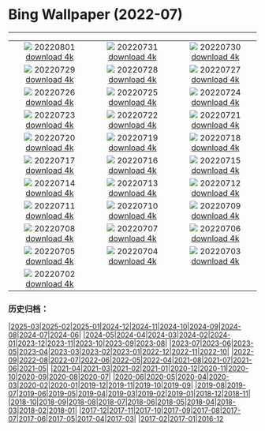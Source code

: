 # Bing Wallpaper (2022-07)
**************
| | | |
| :----: | :----: | :----: |
| ![](https://www.bing.com/th?id=OHR.StaithesLights_EN-GB1349220494_1920x1080.jpg) 20220801 [download 4k](https://www.bing.com/th?id=OHR.StaithesLights_EN-GB1349220494_UHD.jpg) | ![](https://www.bing.com/th?id=OHR.NoctilucentClouds_EN-GB0768251349_1920x1080.jpg) 20220731 [download 4k](https://www.bing.com/th?id=OHR.NoctilucentClouds_EN-GB0768251349_UHD.jpg) | ![](https://www.bing.com/th?id=OHR.CowesWeek_EN-GB0552016592_1920x1080.jpg) 20220730 [download 4k](https://www.bing.com/th?id=OHR.CowesWeek_EN-GB0552016592_UHD.jpg) |
| ![](https://www.bing.com/th?id=OHR.FourTigresses_EN-GB0443561913_1920x1080.jpg) 20220729 [download 4k](https://www.bing.com/th?id=OHR.FourTigresses_EN-GB0443561913_UHD.jpg) | ![](https://www.bing.com/th?id=OHR.LongsPeak_EN-GB5674920348_1920x1080.jpg) 20220728 [download 4k](https://www.bing.com/th?id=OHR.LongsPeak_EN-GB5674920348_UHD.jpg) | ![](https://www.bing.com/th?id=OHR.NabateanTomb_EN-GB5144987060_1920x1080.jpg) 20220727 [download 4k](https://www.bing.com/th?id=OHR.NabateanTomb_EN-GB5144987060_UHD.jpg) |
| ![](https://www.bing.com/th?id=OHR.MangroveDay_EN-GB4620818045_1920x1080.jpg) 20220726 [download 4k](https://www.bing.com/th?id=OHR.MangroveDay_EN-GB4620818045_UHD.jpg) | ![](https://www.bing.com/th?id=OHR.PalacePier_EN-GB4242495684_1920x1080.jpg) 20220725 [download 4k](https://www.bing.com/th?id=OHR.PalacePier_EN-GB4242495684_UHD.jpg) | ![](https://www.bing.com/th?id=OHR.AmeliaEarhart_EN-GB4082453963_1920x1080.jpg) 20220724 [download 4k](https://www.bing.com/th?id=OHR.AmeliaEarhart_EN-GB4082453963_UHD.jpg) |
| ![](https://www.bing.com/th?id=OHR.FoxgloveHawkmoth_EN-GB1431634950_1920x1080.jpg) 20220723 [download 4k](https://www.bing.com/th?id=OHR.FoxgloveHawkmoth_EN-GB1431634950_UHD.jpg) | ![](https://www.bing.com/th?id=OHR.SGIMontenegro_EN-GB1129848679_1920x1080.jpg) 20220722 [download 4k](https://www.bing.com/th?id=OHR.SGIMontenegro_EN-GB1129848679_UHD.jpg) | ![](https://www.bing.com/th?id=OHR.AbbeyGardens_EN-GB0442009047_1920x1080.jpg) 20220721 [download 4k](https://www.bing.com/th?id=OHR.AbbeyGardens_EN-GB0442009047_UHD.jpg) |
| ![](https://www.bing.com/th?id=OHR.MoonPhases_EN-GB9971707298_1920x1080.jpg) 20220720 [download 4k](https://www.bing.com/th?id=OHR.MoonPhases_EN-GB9971707298_UHD.jpg) | ![](https://www.bing.com/th?id=OHR.DolbadarnCastle_EN-GB9477094252_1920x1080.jpg) 20220719 [download 4k](https://www.bing.com/th?id=OHR.DolbadarnCastle_EN-GB9477094252_UHD.jpg) | ![](https://www.bing.com/th?id=OHR.OmijimaIsland_EN-GB8842530588_1920x1080.jpg) 20220718 [download 4k](https://www.bing.com/th?id=OHR.OmijimaIsland_EN-GB8842530588_UHD.jpg) |
| ![](https://www.bing.com/th?id=OHR.CoyoteButtes_EN-GB8412829629_1920x1080.jpg) 20220717 [download 4k](https://www.bing.com/th?id=OHR.CoyoteButtes_EN-GB8412829629_UHD.jpg) | ![](https://www.bing.com/th?id=OHR.RapadalenSNP_EN-GB8130464188_1920x1080.jpg) 20220716 [download 4k](https://www.bing.com/th?id=OHR.RapadalenSNP_EN-GB8130464188_UHD.jpg) | ![](https://www.bing.com/th?id=OHR.Arrone_EN-GB6721426432_1920x1080.jpg) 20220715 [download 4k](https://www.bing.com/th?id=OHR.Arrone_EN-GB6721426432_UHD.jpg) |
| ![](https://www.bing.com/th?id=OHR.BabyLemons_EN-GB1578925462_1920x1080.jpg) 20220714 [download 4k](https://www.bing.com/th?id=OHR.BabyLemons_EN-GB1578925462_UHD.jpg) | ![](https://www.bing.com/th?id=OHR.BasaltGiants_EN-GB1283522320_1920x1080.jpg) 20220713 [download 4k](https://www.bing.com/th?id=OHR.BasaltGiants_EN-GB1283522320_UHD.jpg) | ![](https://www.bing.com/th?id=OHR.SpiralHill_EN-GB1015987948_1920x1080.jpg) 20220712 [download 4k](https://www.bing.com/th?id=OHR.SpiralHill_EN-GB1015987948_UHD.jpg) |
| ![](https://www.bing.com/th?id=OHR.BarcelonaPop_EN-GB0604446333_1920x1080.jpg) 20220711 [download 4k](https://www.bing.com/th?id=OHR.BarcelonaPop_EN-GB0604446333_UHD.jpg) | ![](https://www.bing.com/th?id=OHR.OludenizTurkey_EN-GB0259804899_1920x1080.jpg) 20220710 [download 4k](https://www.bing.com/th?id=OHR.OludenizTurkey_EN-GB0259804899_UHD.jpg) | ![](https://www.bing.com/th?id=OHR.DolomitesMW_EN-GB9933633041_1920x1080.jpg) 20220709 [download 4k](https://www.bing.com/th?id=OHR.DolomitesMW_EN-GB9933633041_UHD.jpg) |
| ![](https://www.bing.com/th?id=OHR.PreveliGorge_EN-GB9492103587_1920x1080.jpg) 20220708 [download 4k](https://www.bing.com/th?id=OHR.PreveliGorge_EN-GB9492103587_UHD.jpg) | ![](https://www.bing.com/th?id=OHR.HecetaHead_EN-GB9077870497_1920x1080.jpg) 20220707 [download 4k](https://www.bing.com/th?id=OHR.HecetaHead_EN-GB9077870497_UHD.jpg) | ![](https://www.bing.com/th?id=OHR.KissingPuffins_EN-GB8269102880_1920x1080.jpg) 20220706 [download 4k](https://www.bing.com/th?id=OHR.KissingPuffins_EN-GB8269102880_UHD.jpg) |
| ![](https://www.bing.com/th?id=OHR.FannetteIsland_EN-GB7428078087_1920x1080.jpg) 20220705 [download 4k](https://www.bing.com/th?id=OHR.FannetteIsland_EN-GB7428078087_UHD.jpg) | ![](https://www.bing.com/th?id=OHR.HamptonYewTrees_EN-GB7109201264_1920x1080.jpg) 20220704 [download 4k](https://www.bing.com/th?id=OHR.HamptonYewTrees_EN-GB7109201264_UHD.jpg) | ![](https://www.bing.com/th?id=OHR.SummerDogs_EN-GB5252720433_1920x1080.jpg) 20220703 [download 4k](https://www.bing.com/th?id=OHR.SummerDogs_EN-GB5252720433_UHD.jpg) |
| ![](https://www.bing.com/th?id=OHR.HalfwayDay_EN-GB4566365627_1920x1080.jpg) 20220702 [download 4k](https://www.bing.com/th?id=OHR.HalfwayDay_EN-GB4566365627_UHD.jpg) |  |  |

### 历史归档：

|[2025-03](2025-03/2025-03.md)|[2025-02](2025-02/2025-02.md)|[2025-01](2025-01/2025-01.md)|[2024-12](2024-12/2024-12.md)|[2024-11](2024-11/2024-11.md)|[2024-10](2024-10/2024-10.md)|[2024-09](2024-09/2024-09.md)|[2024-08](2024-08/2024-08.md)|[2024-07](2024-07/2024-07.md)|[2024-06](2024-06/2024-06.md)|
|[2024-05](2024-05/2024-05.md)|[2024-04](2024-04/2024-04.md)|[2024-03](2024-03/2024-03.md)|[2024-02](2024-02/2024-02.md)|[2024-01](2024-01/2024-01.md)|[2023-12](2023-12/2023-12.md)|[2023-11](2023-11/2023-11.md)|[2023-10](2023-10/2023-10.md)|[2023-09](2023-09/2023-09.md)|[2023-08](2023-08/2023-08.md)|
|[2023-07](2023-07/2023-07.md)|[2023-06](2023-06/2023-06.md)|[2023-05](2023-05/2023-05.md)|[2023-04](2023-04/2023-04.md)|[2023-03](2023-03/2023-03.md)|[2023-02](2023-02/2023-02.md)|[2023-01](2023-01/2023-01.md)|[2022-12](2022-12/2022-12.md)|[2022-11](2022-11/2022-11.md)|[2022-10](2022-10/2022-10.md)|
|[2022-09](2022-09/2022-09.md)|[2022-08](2022-08/2022-08.md)|[2022-07](2022-07/2022-07.md)|[2022-06](2022-06/2022-06.md)|[2022-05](2022-05/2022-05.md)|[2022-04](2022-04/2022-04.md)|[2021-08](2021-08/2021-08.md)|[2021-07](2021-07/2021-07.md)|[2021-06](2021-06/2021-06.md)|[2021-05](2021-05/2021-05.md)|
|[2021-04](2021-04/2021-04.md)|[2021-03](2021-03/2021-03.md)|[2021-02](2021-02/2021-02.md)|[2021-01](2021-01/2021-01.md)|[2020-12](2020-12/2020-12.md)|[2020-11](2020-11/2020-11.md)|[2020-10](2020-10/2020-10.md)|[2020-09](2020-09/2020-09.md)|[2020-08](2020-08/2020-08.md)|[2020-07](2020-07/2020-07.md)|
|[2020-06](2020-06/2020-06.md)|[2020-05](2020-05/2020-05.md)|[2020-04](2020-04/2020-04.md)|[2020-03](2020-03/2020-03.md)|[2020-02](2020-02/2020-02.md)|[2020-01](2020-01/2020-01.md)|[2019-12](2019-12/2019-12.md)|[2019-11](2019-11/2019-11.md)|[2019-10](2019-10/2019-10.md)|[2019-09](2019-09/2019-09.md)|
|[2019-08](2019-08/2019-08.md)|[2019-07](2019-07/2019-07.md)|[2019-06](2019-06/2019-06.md)|[2019-05](2019-05/2019-05.md)|[2019-04](2019-04/2019-04.md)|[2019-03](2019-03/2019-03.md)|[2019-02](2019-02/2019-02.md)|[2019-01](2019-01/2019-01.md)|[2018-12](2018-12/2018-12.md)|[2018-11](2018-11/2018-11.md)|
|[2018-10](2018-10/2018-10.md)|[2018-09](2018-09/2018-09.md)|[2018-08](2018-08/2018-08.md)|[2018-07](2018-07/2018-07.md)|[2018-06](2018-06/2018-06.md)|[2018-05](2018-05/2018-05.md)|[2018-04](2018-04/2018-04.md)|[2018-03](2018-03/2018-03.md)|[2018-02](2018-02/2018-02.md)|[2018-01](2018-01/2018-01.md)|
|[2017-12](2017-12/2017-12.md)|[2017-11](2017-11/2017-11.md)|[2017-10](2017-10/2017-10.md)|[2017-09](2017-09/2017-09.md)|[2017-08](2017-08/2017-08.md)|[2017-07](2017-07/2017-07.md)|[2017-06](2017-06/2017-06.md)|[2017-05](2017-05/2017-05.md)|[2017-04](2017-04/2017-04.md)|[2017-03](2017-03/2017-03.md)|
|[2017-02](2017-02/2017-02.md)|[2017-01](2017-01/2017-01.md)|[2016-12](2016-12/2016-12.md)